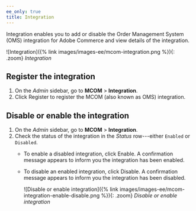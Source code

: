 ```yaml
---
ee_only: true
title: Integration
---
```


Integration enables you to add or disable the Order Management System (OMS) integration for Adobe Commerce and view details of the integration.

![Integration]({% link images/images-ee/mcom-integration.png %}){: .zoom}
_Integration_

## Register the integration

1. On the _Admin_ sidebar, go to **MCOM** > **Integration**.
1. Click <span class="btn">Register</span> to register the MCOM (also known as OMS) integration.

## Disable or enable the integration

1. On the _Admin_ sidebar, go to **MCOM** > **Integration**.
1. Check the status of the integration in the _Status_ row---either `Enabled` or `Disabled`.
   * To enable a disabled integration, click <span class="btn">Enable</span>. A confirmation message appears to inform you the integration has been enabled.
   * To disable an enabled integration, click <span class="btn">Disable</span>. A confirmation message appears to inform you the integration has been disabled.

      ![Disable or enable integration]({% link images/images-ee/mcom-integration-enable-disable.png %}){: .zoom}
      _Disable or enable integration_
